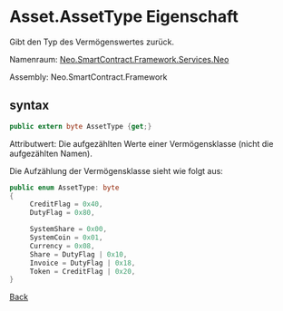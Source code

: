 # Asset.AssetType Eigenschaft

Gibt den Typ des Vermögenswertes zurück.

Namenraum: [Neo.SmartContract.Framework.Services.Neo](../../neo.md)

Assembly: Neo.SmartContract.Framework

## syntax

```c#
public extern byte AssetType {get;}
```

Attributwert: Die aufgezählten Werte einer Vermögensklasse (nicht die aufgezählten Namen).

Die Aufzählung der Vermögensklasse sieht wie folgt aus: 

```c#
public enum AssetType: byte
{
     CreditFlag = 0x40,
     DutyFlag = 0x80,

     SystemShare = 0x00,
     SystemCoin = 0x01,
     Currency = 0x08,
     Share = DutyFlag | 0x10,
     Invoice = DutyFlag | 0x18,
     Token = CreditFlag | 0x20,
}
```


[Back](../Asset.md)
